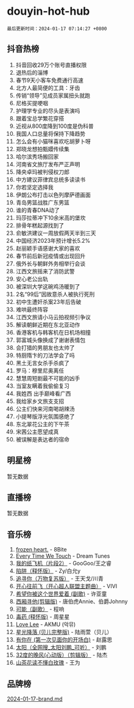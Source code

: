 # douyin-hot-hub

`最后更新时间：2024-01-17 07:14:27 +0800`

## 抖音热榜

1. 抖音回收29万个账号直播权限
1. 退热后的淄博
1. 春节9天小客车免费通行高速
1. 北方人最简便的工具：牙齿
1. 传销“领导”见成员家属扭头就跑
1. 尼格买提哽咽
1. 护理学专业的尽头是表演吗
1. 跟着宝总学繁花穿搭
1. 近视从800度降到100度是伪科普
1. 我国人口总量将保持下降趋势
1. 怎么会有小猫咪喜欢吃胡萝卜呀
1. 郑晓龙想拍甄嬛传续集
1. 哈尔滨秀场搬回家
1. 河南省文旅厅发布严正声明
1. 降央卓玛被判侵权刀郎
1. 中方建议菲律宾总统多读读书
1. 你若坚定选择我
1. 伊朗公布打击以色列摩萨德画面
1. 青岛男篮战胜广东男篮
1. 谁的青春DNA动了
1. 玛莎拉蒂冲下10余米高的堡坎
1. 排骨年糕起源找到了
1. 俞敏洪建议一周放假两天半到三天
1. 中国经济2023年预计增长5.2%
1. 赵丽颖手语感谢大家的喜欢
1. 春节前后新冠疫情或出现回升
1. 俄外长与朝鲜外务相举行会谈
1. 江西文旅摇来了消防武警
1. 安心老公出轨
1. 被深圳大学这碗鸡汤暖到了
1. 2名“99后”因故意杀人被执行死刑
1. 初中生遭奸杀案23年后告破
1. 难哄最终阵容
1. 江西文旅请小马云拍视频引争议
1. 解读朝鲜近期在东北亚动作
1. 香港客机与韩客机在日机场相撞
1. 郭富城头像换成了谢谢表情包
1. 会打猎的男朋友也太帅了
1. 特厨隋卞的刀法学会了吗
1. 黑土无言女杀手杀疯了
1. 罗马：穆里尼奥离任
1. 慧慧周短剧最不可能的凶手
1. 当室友瞒着我偷偷复习
1. 我姓西 出手巅峰看广西
1. 我给家乡文旅支支招
1. 公主们快来河南喝胡辣汤
1. 小提琴版浮光氛围感绝了
1. 东北翠花公主的下午茶
1. 宋茜公主愿望成真
1. 被误解是表达者的宿命

## 明星榜

暂无数据

## 直播榜

暂无数据

## 音乐榜

1. [frozen heart.](https://sf86-cdn-tos.douyinstatic.com/obj/tos-cn-ve-2774/oIIWJfyjIACZA9zQMtnJ6hQQhFC4vhCupoRBsO) - 8Bite
1. [Every Time We Touch](https://sf86-cdn-tos.douyinstatic.com/obj/tos-cn-ve-2774/ogN6lUKQeBBfEVhIOMikG1CcJjugxk1tztZyhP) - Dream Tunes
1. [我的纸飞机（片段2）](https://sf86-cdn-tos.douyinstatic.com/obj/tos-cn-ve-2774/oM2ZrKcg2CD5AeRB2gkeXOFB1IxAGJdZPazYHf) - GooGoo/王之睿
1. [陷阱（释怀版）](https://sf86-cdn-tos.douyinstatic.com/obj/tos-cn-ve-2774/oE8C21LeZrzKLDFfQYgMzx4GAIHageG5IzayY7) - Zy/白允y
1. [追寻你（万物复苏版）](https://sf6-cdn-tos.douyinstatic.com/obj/tos-cn-ve-2774/oYeAZJsbjIDit9APmBg8u6uDUQnHmoCf3gbo74) - 王天戈/川青
1. [开心往前飞（开心超人联盟主题曲）](https://sf6-cdn-tos.douyinstatic.com/obj/tos-cn-ve-2774/9d8fb7c82cf1421fb93a9fe925275e0a) - VIVI
1. [希望你被这个世界爱着 (副歌)](https://sf86-cdn-tos.douyinstatic.com/obj/tos-cn-ve-2774/oUHCmWQfZlE3QQBKBeD8rCFLpJzPgCpImhsxMt) - 许亚童
1. [西厢寻他(剪辑版)](https://sf6-cdn-tos.douyinstatic.com/obj/tos-cn-ve-2774/oUsAVfAQKlRNxEv5qxvIB8o5qmIWUcXbzJKJhw) - 唐伯虎Annie、伯爵Johnny
1. [可能（副歌）](https://sf86-cdn-tos.douyinstatic.com/obj/tos-cn-ve-2774/cde1731888894259b333569393c2fb51) - 程响
1. [毒药 (释怀版)](https://sf3-cdn-tos.douyinstatic.com/obj/tos-cn-ve-2774/oYILMEAzspdZBIzy4frJNB8ZHPHWAhiwowd4Ad) - 周星星
1. [Love Lee](https://sf86-cdn-tos.douyinstatic.com/obj/tos-cn-ve-2774/o05GbkJGbCBTdDnMtB0fwOYgkeZp23vrWQDQBS) - AKMU (악뮤)
1. [星光降落 (贝儿完整版)](https://sf6-cdn-tos.douyinstatic.com/obj/tos-cn-ve-2774/okwB9hAwyAtsFFkFBzAX1hOOfQuIoMNs0W2Mwr) - 陆雨萱（贝儿）
1. [有你在 (第一次见面你的开场白)](https://sf86-cdn-tos.douyinstatic.com/obj/tos-cn-ve-2774/oAthrQ3ClJBfI57uBoFEgNDYtNCZ0TSYQQfxQ0) - 赵露思
1. [太阳（全网搜_太阳刘鹏_可听）](https://sf3-cdn-tos.douyinstatic.com/obj/tos-cn-ve-2774/ogWbyIQnlBFImVbeDocRdCIYtBHlbJXgfZMvgz) - 刘鹏
1. [32度的晚风(心动版）（剪辑版）](https://sf3-cdn-tos.douyinstatic.com/obj/tos-cn-ve-2774/owNyabsyWdzUulxhoJfK8IBXgp0UMQAHpvGh2B) - 陆杰
1. [山茶花读不懂白玫瑰](https://sf86-cdn-tos.douyinstatic.com/obj/tos-cn-ve-2774/osfn8B7DktrRHEPJgPCfDbw7QDQEkwC16BxZg9) - 王为

## 品牌榜

[2024-01-17-brand.md](2024-01-17-brand.md)
